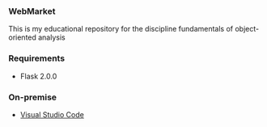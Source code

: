 ### WebMarket
This is my educational repository for the discipline fundamentals of object-oriented analysis

### Requirements
- Flask 2.0.0

### On-premise
- [Visual Studio Code](https://code.visualstudio.com/)


